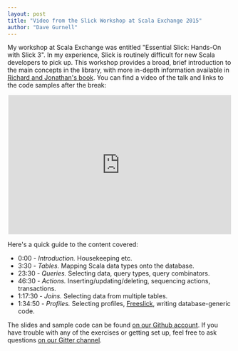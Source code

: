 ```yaml
---
layout: post
title: "Video from the Slick Workshop at Scala Exchange 2015"
author: "Dave Gurnell"
---
```


My workshop at Scala Exchange was entitled "Essential Slick: Hands-On with Slick 3". In my experience, Slick is routinely difficult for new Scala developers to pick up. This workshop provides a broad, brief introduction to the main concepts in the library, with more in-depth information available in [Richard and Jonathan's book][book]. You can find a video of the talk and links to the code samples after the break:

<!-- break -->

<iframe src="https://player.vimeo.com/video/148074461?title=0&amp;byline=0&amp;portrait=0"
        width="500"
        height="313"
        frameborder="0"
        style="display: block; margin: 1em auto"
        webkitallowfullscreen
        mozallowfullscreen
        allowfullscreen></iframe>

Here's a quick guide to the content covered:

- 0:00 - *Introduction.* Housekeeping etc.
- 3:30 - *Tables.* Mapping Scala data types onto the database.
- 23:30 - *Queries.* Selecting data, query types, query combinators.
- 46:30 - *Actions.* Inserting/updating/deleting, sequencing actions, transactions.
- 1:17:30 - *Joins.* Selecting data from multiple tables.
- 1:34:50 - *Profiles.* Selecting profiles, [Freeslick][freeslick], writing database-generic code.

The slides and sample code can be found [on our Github account][github]. If you have trouble with any of the exercises or getting set up, feel free to ask questions [on our Gitter channel][gitter].

[github]: https://github.com/underscoreio/scalax15-slick
[gitter]: https://gitter.im/underscoreio/scalax15-slick
[book]: http://underscore.io/books/essential-slick
[freeslick]: https://github.com/smootoo/freeslick
